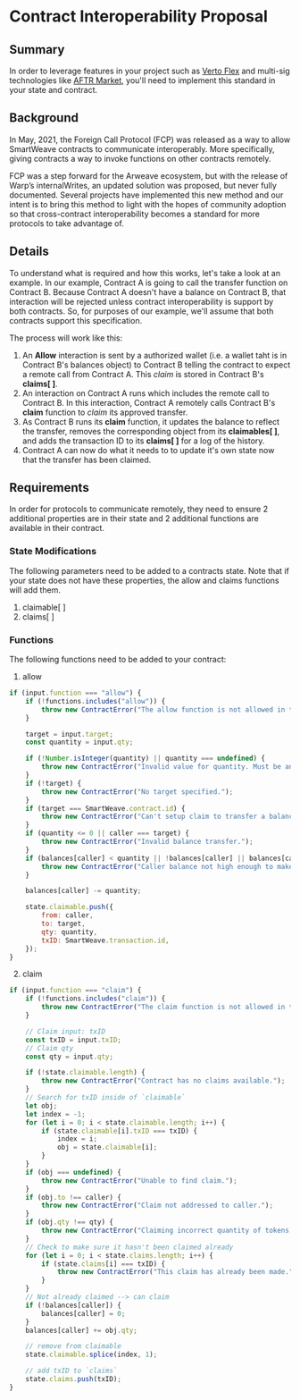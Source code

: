 # Contract Interoperability Proposal

## Summary
In order to leverage features in your project such as [Verto Flex](https://github.com/useverto/flex) and multi-sig technologies like [AFTR Market](https://aftr.market), you'll need to implement this standard in your state and contract.

## Background

In May, 2021, the Foreign Call Protocol (FCP) was released as a way to allow SmartWeave contracts to communicate interoperably.  More specifically, giving contracts a way to invoke functions on other contracts remotely.

FCP was a step forward for the Arweave ecosystem, but with the release of Warp’s internalWrites, an updated solution was proposed, but never fully documented.  Several projects have implemented this new method and our intent is to bring this method to light with the hopes of community adoption so that cross-contract interoperability becomes a standard for more protocols to take advantage of.

## Details
To understand what is required and how this works, let's take a look at an example. In our example, Contract A is going to call the transfer function on Contract B.  Because Contract A doesn't have a balance on Contract B, that interaction will be rejected unless contract interoperability is support by both contracts. So, for purposes of our example, we'll assume that both contracts support this specification.

The process will work like this:
1. An **Allow** interaction is sent by a authorized wallet (i.e. a wallet taht is in Contract B's balances object) to Contract B telling the contract to expect a remote call from Contract A. This *claim* is stored in Contract B's **claims[ ]**.
2. An interaction on Contract A runs which includes the remote call to Contract B. In this interaction, Contract A remotely calls Contract B's **claim** function to *claim* its approved transfer.
3. As Contract B runs its **claim** function, it updates the balance to reflect the transfer, removes the corresponding object from its **claimables[ ]**, and adds the transaction ID to its **claims[ ]** for a log of the history.
4. Contract A can now do what it needs to to update it's own state now that the transfer has been claimed. 

## Requirements
In order for protocols to communicate remotely, they need to ensure 2 additional properties are in their state and 2 additional functions are available in their contract.

### State Modifications
The following parameters need to be added to a contracts state.  Note that if your state does not have these properties, the allow and claims functions will add them.
1. claimable[ ]
2. claims[ ]

### Functions
The following functions need to be added to your contract:
1. allow
```javascript
if (input.function === "allow") {
    if (!functions.includes("allow")) {
        throw new ContractError("The allow function is not allowed in this repo.");
    }

    target = input.target;
    const quantity = input.qty;

    if (!Number.isInteger(quantity) || quantity === undefined) {
        throw new ContractError("Invalid value for quantity. Must be an integer.");
    }
    if (!target) {
        throw new ContractError("No target specified.");
    }
    if (target === SmartWeave.contract.id) {
        throw new ContractError("Can't setup claim to transfer a balance to itself.");
    }
    if (quantity <= 0 || caller === target) {
        throw new ContractError("Invalid balance transfer.");
    }
    if (balances[caller] < quantity || !balances[caller] || balances[caller] == undefined || balances[caller] == null || isNaN(balances[caller])) {
        throw new ContractError("Caller balance not high enough to make a balance of " + quantity + "claimable.");
    }

    balances[caller] -= quantity;

    state.claimable.push({
        from: caller,
        to: target,
        qty: quantity,
        txID: SmartWeave.transaction.id,
    });
}
```

2. claim
```javascript
if (input.function === "claim") {
    if (!functions.includes("claim")) {
        throw new ContractError("The claim function is not allowed in this repo.");
    }

    // Claim input: txID
    const txID = input.txID;
    // Claim qty
    const qty = input.qty;

    if (!state.claimable.length) {
        throw new ContractError("Contract has no claims available.");
    }
    // Search for txID inside of `claimable`
    let obj;
    let index = -1;
    for (let i = 0; i < state.claimable.length; i++) {
        if (state.claimable[i].txID === txID) {
            index = i;
            obj = state.claimable[i];
        }
    }
    if (obj === undefined) {
        throw new ContractError("Unable to find claim.");
    }
    if (obj.to !== caller) {
        throw new ContractError("Claim not addressed to caller.");
    }
    if (obj.qty !== qty) {
        throw new ContractError("Claiming incorrect quantity of tokens.");
    }
    // Check to make sure it hasn't been claimed already
    for (let i = 0; i < state.claims.length; i++) {
        if (state.claims[i] === txID) {
            throw new ContractError("This claim has already been made.");
        }
    }
    // Not already claimed --> can claim
    if (!balances[caller]) {
        balances[caller] = 0;
    }
    balances[caller] += obj.qty;

    // remove from claimable
    state.claimable.splice(index, 1);

    // add txID to `claims`
    state.claims.push(txID);
}
```

